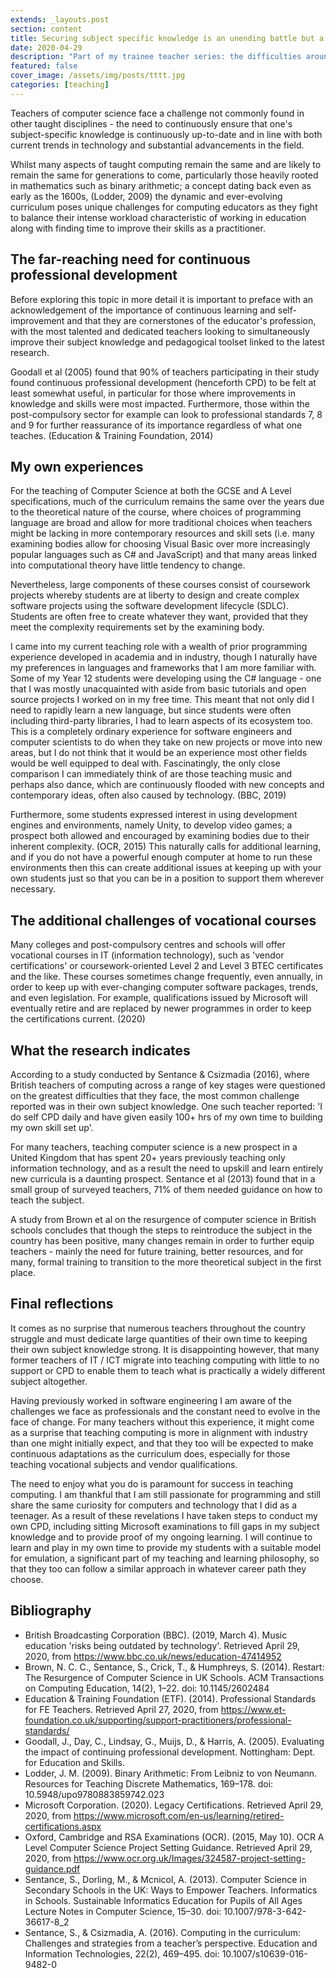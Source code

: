 ```yaml
---
extends: _layouts.post
section: content
title: Securing subject specific knowledge is an unending battle but a vital one
date: 2020-04-29
description: "Part of my trainee teacher series: the difficulties around pushing subject-specific knowledge"
featured: false
cover_image: /assets/img/posts/tttt.jpg
categories: [teaching]
---
```


Teachers of computer science face a challenge not commonly found in other taught disciplines - the need to continuously 
ensure that one's subject-specific knowledge is continuously up-to-date and in line with both current trends in
technology and substantial advancements in the field.

Whilst many aspects of taught computing remain the same and are likely to remain the same for generations to come,
particularly those heavily rooted in mathematics such as binary arithmetic; a concept dating back even as early as the
1600s, (Lodder, 2009) the dynamic and ever-evolving curriculum poses unique challenges for computing educators as they
fight to balance their intense workload characteristic of working in education along with finding time to improve their 
skills as a practitioner.

## The far-reaching need for continuous professional development

Before exploring this topic in more detail it is important to preface with an acknowledgement of the importance of 
continuous learning and self-improvement and that they are cornerstones of the educator's profession, with the most
talented and dedicated teachers looking to simultaneously improve their subject knowledge and pedagogical toolset
linked to the latest research.

Goodall et al (2005) found that 90% of teachers participating in their study found continuous professional development 
(henceforth CPD) to be felt at least somewhat useful, in particular for those where improvements in knowledge and skills
were most impacted. Furthermore, those within the post-compulsory sector for example can look to professional standards
7, 8 and 9 for further reassurance of its importance regardless of what one teaches. 
(Education & Training Foundation, 2014)

## My own experiences

For the teaching of Computer Science at both the GCSE and A Level specifications, much of the curriculum remains the 
same over the years due to the theoretical nature of the course, where choices of programming language are broad and 
allow for more traditional choices when teachers might be lacking in more contemporary resources and skill sets
(i.e. many examining bodies allow for choosing Visual Basic over more increasingly popular languages such as C# and 
JavaScript) and that many areas linked into computational theory have little tendency to change.

Nevertheless, large components of these courses consist of coursework projects whereby students are at liberty to design
and create complex software projects using the software development lifecycle (SDLC). Students are often free to create
whatever they want, provided that they meet the complexity requirements set by the examining body.

I came into my current teaching role with a wealth of prior programming experience developed in academia and in 
industry, though I naturally have my preferences in languages and frameworks that I am more familiar with. Some of my 
Year 12 students were developing using the C# language - one that I was mostly unacquainted with aside from basic
tutorials and open source projects I worked on in my free time. This meant that not only did I need to rapidly learn 
a new language, but since students were often including third-party libraries, I had to learn aspects of its ecosystem 
too. This is a completely ordinary experience for software engineers and computer scientists to do when they take on
new projects or move into new areas, but I do not think that it would be an experience most other fields would be 
well equipped to deal with. Fascinatingly, the only close comparison I can immediately think of are those teaching 
music and perhaps also dance, which are continuously flooded with new concepts and contemporary ideas, often also caused
by technology. (BBC, 2019)

Furthermore, some students expressed interest in using development engines and environments, namely Unity, to develop
video games; a prospect both allowed and encouraged by examining bodies due to their inherent complexity. (OCR, 2015) 
This naturally calls for additional learning, and if you do not have a powerful enough computer at home to run these
environments then this can create additional issues at keeping up with your own students just so that you can be in a
position to support them wherever necessary.

## The additional challenges of vocational courses

Many colleges and post-compulsory centres and schools will offer vocational courses in IT (information technology), 
such as 'vendor certifications' or coursework-oriented Level 2 and Level 3 BTEC certificates and the like. These courses
sometimes change frequently, even annually, in order to keep up with ever-changing computer software packages, trends,
and even legislation. For example, qualifications issued by Microsoft will eventually retire and are replaced by newer 
programmes in order to keep the certifications current. (2020)

## What the research indicates

According to a study conducted by Sentance & Csizmadia (2016), where British teachers of computing across a range of key
stages were questioned on the greatest difficulties that they face, the most common challenge reported was in their own
subject knowledge. One such teacher reported: 'I do self CPD daily and have given easily 100+ hrs of my own time to
building my own skill set up'.

For many teachers, teaching computer science is a new prospect in a United Kingdom that has spent 20+ years previously
teaching only information technology, and as a result the need to upskill and learn entirely new curricula is a
daunting prospect. Sentance et al (2013) found that in a small group of surveyed teachers, 71% of them needed guidance
on how to teach the subject.

A study from Brown et al on the resurgence of computer science in British schools concludes that though the steps to 
reintroduce the subject in the country has been positive, many changes remain in order to further equip teachers -
mainly the need for future training, better resources, and for many, formal training to transition to the more 
theoretical subject in the first place.

## Final reflections

It comes as no surprise that numerous teachers throughout the country struggle and must dedicate large quantities of
their own time to keeping their own subject knowledge strong. It is disappointing however, that many former teachers of
IT / ICT migrate into teaching computing with little to no support or CPD to enable them to teach what is practically a
widely different subject altogether.

Having previously worked in software engineering I am aware of the challenges we face as professionals and the constant 
need to evolve in the face of change. For many teachers without this experience, it might come as a surprise that 
teaching computing is more in alignment with industry than one might initially expect, and that they too will be 
expected to make continuous adaptations as the curriculum does, especially for those teaching vocational subjects and 
vendor qualifications.

The need to enjoy what you do is paramount for success in teaching computing. I am thankful that I am still passionate
for programming and still share the same curiosity for computers and technology that I did as a teenager. As a result of
these revelations I have taken steps to conduct my own CPD, including sitting Microsoft examinations to fill gaps in my 
subject knowledge and to provide proof of my ongoing learning. I will continue to learn and play in my own time to 
provide my students with a suitable model for emulation, a significant part of my teaching and learning philosophy, so
that they too can follow a similar approach in whatever career path they choose.

## Bibliography

* British Broadcasting Corporation (BBC). (2019, March 4). Music education 'risks being outdated by technology'. Retrieved April 29, 2020, from <https://www.bbc.co.uk/news/education-47414952>
* Brown, N. C. C., Sentance, S., Crick, T., & Humphreys, S. (2014). Restart: The Resurgence of Computer Science in UK Schools. ACM Transactions on Computing Education, 14(2), 1–22. doi: 10.1145/2602484
* Education & Training Foundation (ETF). (2014). Professional Standards for FE Teachers. Retrieved April 27, 2020, from <https://www.et-foundation.co.uk/supporting/support-practitioners/professional-standards/>
* Goodall, J., Day, C., Lindsay, G., Muijs, D., & Harris, A. (2005). Evaluating the impact of continuing professional development. Nottingham: Dept. for Education and Skills.
* Lodder, J. M. (2009). Binary Arithmetic: From Leibniz to von Neumann. Resources for Teaching Discrete Mathematics, 169–178. doi: 10.5948/upo9780883859742.023
* Microsoft Corporation. (2020). Legacy Certifications. Retrieved April 29, 2020, from <https://www.microsoft.com/en-us/learning/retired-certifications.aspx>
* Oxford, Cambridge and RSA Examinations (OCR). (2015, May 10). OCR A Level Computer Science Project Setting Guidance. Retrieved April 29, 2020, from <https://www.ocr.org.uk/Images/324587-project-setting-guidance.pdf>
* Sentance, S., Dorling, M., & Mcnicol, A. (2013). Computer Science in Secondary Schools in the UK: Ways to Empower Teachers. Informatics in Schools. Sustainable Informatics Education for Pupils of All Ages Lecture Notes in Computer Science, 15–30. doi: 10.1007/978-3-642-36617-8_2
* Sentance, S., & Csizmadia, A. (2016). Computing in the curriculum: Challenges and strategies from a teacher’s perspective. Education and Information Technologies, 22(2), 469–495. doi: 10.1007/s10639-016-9482-0
